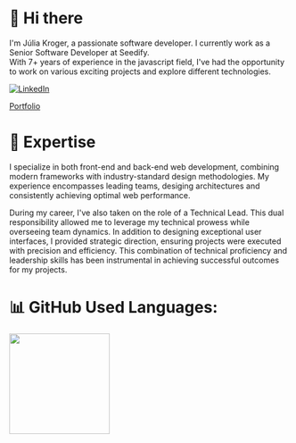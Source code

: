 # 👋 Hi there

I'm Júlia Kroger, a passionate software developer. I currently work as a Senior Software Developer at Seedify. </br>
With 7+ years of experience in the javascript field, I've had the opportunity to work on various exciting projects and explore different technologies.

[![LinkedIn](https://img.shields.io/badge/LinkedIn-%230077B5.svg?logo=linkedin&logoColor=white)](https://linkedin.com/in/juliakroger)


[Portfolio](https://juliakroger.netlify.app/)

# 🚀 Expertise
I specialize in both front-end and back-end web development, combining modern frameworks with industry-standard design methodologies. My experience encompasses leading teams, desiging architectures and consistently achieving optimal web performance.

During my career, I've also taken on the role of a Technical Lead. This dual responsibility allowed me to leverage my technical prowess while overseeing team dynamics. In addition to designing exceptional user interfaces, I provided strategic direction, ensuring projects were executed with precision and efficiency. This combination of technical proficiency and leadership skills has been instrumental in achieving successful outcomes for my projects.

# 📊 GitHub Used Languages:
<div>
<a href="https://github.com/juliakroger">
<img loading="lazy" height="180em" src="https://github-readme-stats.vercel.app/api/top-langs/?username=juliakroger&layout=compact&langs_count=7&theme=dracula"/>
</div>

